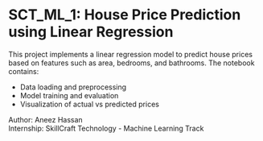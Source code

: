 # SCT_ML_1: House Price Prediction using Linear Regression

This project implements a linear regression model to predict house prices based on features such as area, bedrooms, and bathrooms. The notebook contains:

- Data loading and preprocessing
- Model training and evaluation
- Visualization of actual vs predicted prices

Author: Aneez Hassan  
Internship: SkillCraft Technology - Machine Learning Track

